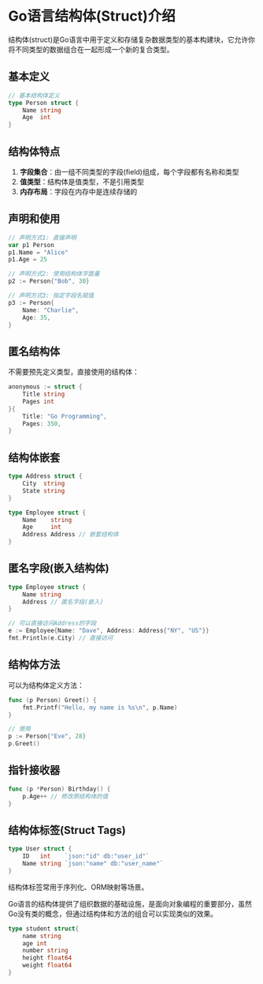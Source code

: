 # Go语言结构体(Struct)介绍

结构体(struct)是Go语言中用于定义和存储复杂数据类型的基本构建块，它允许你将不同类型的数据组合在一起形成一个新的复合类型。

## 基本定义

```go
// 基本结构体定义
type Person struct {
    Name string
    Age  int
}
```

## 结构体特点

1. **字段集合**：由一组不同类型的字段(field)组成，每个字段都有名称和类型
2. **值类型**：结构体是值类型，不是引用类型
3. **内存布局**：字段在内存中是连续存储的

## 声明和使用

```go
// 声明方式1: 直接声明
var p1 Person
p1.Name = "Alice"
p1.Age = 25

// 声明方式2: 使用结构体字面量
p2 := Person{"Bob", 30}

// 声明方式3: 指定字段名赋值
p3 := Person{
    Name: "Charlie",
    Age: 35,
}
```

## 匿名结构体

不需要预先定义类型，直接使用的结构体：

```go
anonymous := struct {
    Title string
    Pages int
}{
    Title: "Go Programming",
    Pages: 350,
}
```

## 结构体嵌套

```go
type Address struct {
    City  string
    State string
}

type Employee struct {
    Name    string
    Age     int
    Address Address // 嵌套结构体
}
```

## 匿名字段(嵌入结构体)

```go
type Employee struct {
    Name string
    Address // 匿名字段(嵌入)
}

// 可以直接访问Address的字段
e := Employee{Name: "Dave", Address: Address{"NY", "US"}}
fmt.Println(e.City) // 直接访问
```

## 结构体方法

可以为结构体定义方法：

```go
func (p Person) Greet() {
    fmt.Printf("Hello, my name is %s\n", p.Name)
}

// 使用
p := Person{"Eve", 28}
p.Greet()
```

## 指针接收器

```go
func (p *Person) Birthday() {
    p.Age++ // 修改原结构体的值
}
```

## 结构体标签(Struct Tags)

```go
type User struct {
    ID   int    `json:"id" db:"user_id"`
    Name string `json:"name" db:"user_name"`
}
```

结构体标签常用于序列化、ORM映射等场景。

Go语言的结构体提供了组织数据的基础设施，是面向对象编程的重要部分，虽然Go没有类的概念，但通过结构体和方法的组合可以实现类似的效果。


```go
type student struct{
	name string
	age int
	number string
	height float64
	weight float64
}
```